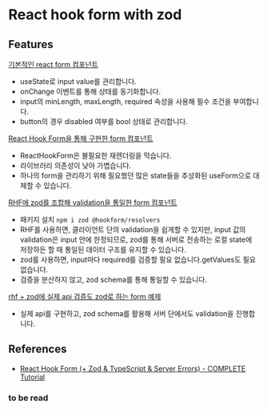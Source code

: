# React hook form with zod

## Features

[기본적인 react form 컴포넌트](./components/form-without-rhf.tsx)

- useState로 input value를 관리합니다.
- onChange 이벤트를 통해 상태를 동기화합니다.
- input의 minLength, maxLength, required 속성을 사용해 필수 조건을 부여합니다.
- button의 경우 disabled 여부를 bool 상태로 관리합니다.

[React Hook Form을 통해 구현한 form 컴포넌트](./components/form-with-rhf.tsx)

- ReactHookForm은 불필요한 재렌더링을 막습니다.
- 라이브러리 의존성이 낮아 가볍습니다.
- 하나의 form을 관리하기 위해 필요했던 많은 state들을 추상화된 useForm으로 대체할 수 있습니다.

[RHF에 zod를 조합해 validation을 통일한 form 컴포넌트](./components/form-with-rhf-and-zod.tsx)

- 패키지 설치 `npm i zod @hookform/resolvers`
- RHF를 사용하면, 클라이언트 단의 validation을 쉽게할 수 있지만, input 값의 validation은 input 안에 한정되므로, zod를 통해 서버로 전송하는 로컬 state에 저장하든 할 때 통일된 데이터 구조를 유지할 수 있습니다.
- zod를 사용하면, input마다 required를 검증할 필요 없습니다.getValues도 필요 없습니다.
- 검증을 분산하지 않고, zod schema를 통해 통일할 수 있습니다.

[rhf + zod에 실제 api 검증도 zod로 하는 form 예제](./components/components/form-with-rhf-and-zod-and-server.tsx)

- 실제 api를 구현하고, zod schema를 활용해 서버 단에서도 validation을 진행합니다.

## References

- [React Hook Form (+ Zod & TypeScript & Server Errors) - COMPLETE Tutorial](https://www.youtube.com/watch?v=u6PQ5xZAv7Q)

### to be read
